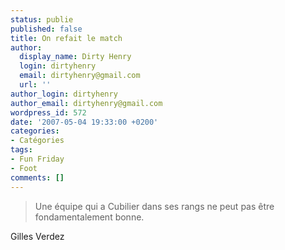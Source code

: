 ```yaml
---
status: publie
published: false
title: On refait le match
author:
  display_name: Dirty Henry
  login: dirtyhenry
  email: dirtyhenry@gmail.com
  url: ''
author_login: dirtyhenry
author_email: dirtyhenry@gmail.com
wordpress_id: 572
date: '2007-05-04 19:33:00 +0200'
categories:
- Catégories
tags:
- Fun Friday
- Foot
comments: []
---
```

<blockquote>Une équipe qui a Cubilier dans ses rangs ne peut pas être fondamentalement bonne.</blockquote>

Gilles Verdez
